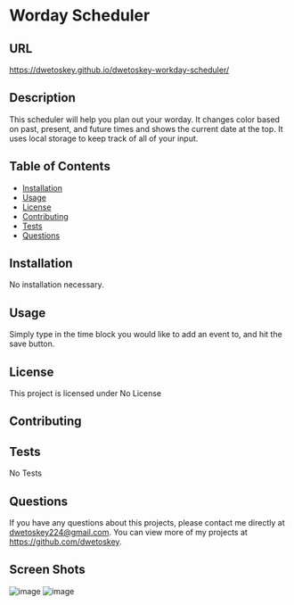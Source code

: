 # Worday Scheduler

## URL
  https://dwetoskey.github.io/dwetoskey-workday-scheduler/
  
  ## Description 
  This scheduler will help you plan out your worday. It changes color based on past, present, and future times and shows the current date at the top. It uses local storage to keep track of all of your input.
  ## Table of Contents
  * [Installation](#installation)
  * [Usage](#usage)
  * [License](#license)
  * [Contributing](#contributing)
  * [Tests](#tests)
  * [Questions](#questions)
  
  ## Installation 
  No installation necessary.
  ## Usage 
  Simply type in the time block you would like to add an event to, and hit the save button.
  ## License 
  This project is licensed under No License
  ## Contributing 
  
  ## Tests
  No Tests
  ## Questions
  If you have any questions about this projects, please contact me directly at dwetoskey224@gmail.com. You can view more of my projects at https://github.com/dwetoskey.
  ## Screen Shots
  ![image](https://user-images.githubusercontent.com/93551304/153451786-10395cde-1735-4d45-aecf-473a1c50e014.png)
  ![image](https://user-images.githubusercontent.com/93551304/153451856-bfd11b22-71eb-4369-b51d-e29906dd2875.png)
